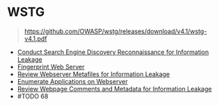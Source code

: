 # WSTG

> https://github.com/OWASP/wstg/releases/download/v4.1/wstg-v4.1.pdf

<!--
11 sub-categories
91 controls
-->

- [Conduct Search Engine Discovery Reconnaissance for
Information Leakage](./WSTG/WSTG-INFO-01.md)
- [Fingerprint Web Server](./WSTG/WSTG-INFO-02.md)
- [Review Webserver Metafiles for Information Leakage](./WSTG/WSTG-INFO-03.md)
- [Enumerate Applications on Webserver](./WSTG/WSTG-INFO-04.md)
- [Review Webpage Comments and Metadata for Information Leakage](./WSTG/WSTG-INFO-05.md)
- #TODO 68